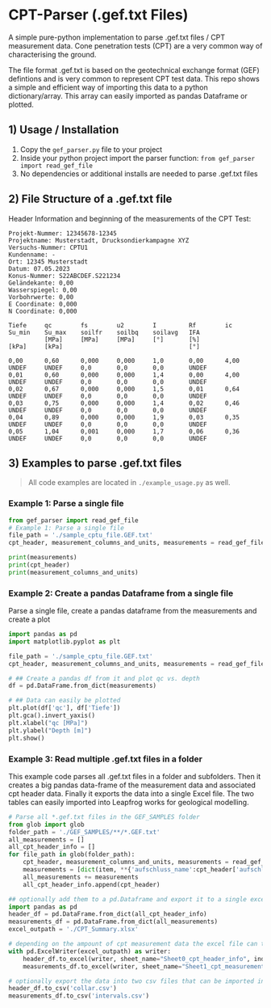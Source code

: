 # CPT-Parser (.gef.txt Files)
A simple pure-python implementation to parse .gef.txt files / CPT measurement data.
Cone penetration tests (CPT) are a very common way of characterising the ground.

The file format .gef.txt is based on the geotechnical exchange format (GEF) defintions and is very common to represent CPT test data. This repo shows a simple and efficient way of importing this data to a python dictionary/array. This array can easily imported as pandas Dataframe or plotted.


## 1) Usage / Installation
1. Copy the `gef_parser.py` file to your project
2. Inside your python project import the parser function: `from gef_parser import read_gef_file`
3. No dependencies or additional installs are needed to parse .gef.txt files

## 2) File Structure of a .gef.txt file

Header Information and beginning of the measurements of the CPT Test:
```
Projekt-Nummer: 12345678-12345
Projektname: Musterstadt, Drucksondierkampagne XYZ
Versuchs-Nummer: CPTU1
Kundenname: -
Ort: 12345 Musterstadt
Datum: 07.05.2023
Konus-Nummer: S22ABCDEF.S221234
Geländekante: 0,00
Wasserspiegel: 0,00
Vorbohrwerte: 0,00
E Coordinate: 0,000
N Coordinate: 0,000

Tiefe     qc        fs        u2        I         Rf        ic        Su_min    Su_max    soilfr    soilbq    soilavg   IFA       
          [MPa]     [MPa]     [MPa]     [°]       [%]                 [kPa]     [kPa]                                   [°]       

0,00      0,60      0,000     0,000     1,0       0,00      4,00      UNDEF     UNDEF     0,0       0,0       0,0       UNDEF     
0,01      0,60      0,000     0,000     1,4       0,00      4,00      UNDEF     UNDEF     0,0       0,0       0,0       UNDEF     
0,02      0,67      0,000     0,000     1,5       0,01      0,64      UNDEF     UNDEF     0,0       0,0       0,0       UNDEF     
0,03      0,75      0,000     0,000     1,4       0,02      0,46      UNDEF     UNDEF     0,0       0,0       0,0       UNDEF     
0,04      0,89      0,000     0,000     1,9       0,03      0,35      UNDEF     UNDEF     0,0       0,0       0,0       UNDEF     
0,05      1,04      0,001     0,000     1,7       0,06      0,36      UNDEF     UNDEF     0,0       0,0       0,0       UNDEF     
```



## 3) Examples to parse .gef.txt files
> All code examples are located in `./example_usage.py` as well.

### Example 1: Parse a single file
```python
from gef_parser import read_gef_file
# Example 1: Parse a single file
file_path = './sample_cptu_file.GEF.txt'
cpt_header, measurement_columns_and_units, measurements = read_gef_file(file_path)

print(measurements)
print(cpt_header)
print(measurement_columns_and_units)
```

### Example 2: Create a pandas Dataframe from a single file
Parse a single file, create a pandas dataframe from the measurements and create a plot
```python
import pandas as pd
import matplotlib.pyplot as plt

file_path = './sample_cptu_file.GEF.txt'
cpt_header, measurement_columns_and_units, measurements = read_gef_file(file_path)

# ## Create a pandas df from it and plot qc vs. depth
df = pd.DataFrame.from_dict(measurements)

# ## Data can easily be plotted
plt.plot(df['qc'], df['Tiefe'])
plt.gca().invert_yaxis()
plt.xlabel("qc [MPa]")
plt.ylabel("Depth [m]")
plt.show()
```

### Example 3: Read multiple .gef.txt files in a folder

This example code parses all .gef.txt files in a folder and subfolders. Then it creates a big pandas data-frame of the measurement data and associated cpt header data. Finally it exports the data into a single Excel file. The two tables can easily imported into Leapfrog works for geological modelling.
```python
# Parse all *.gef.txt files in the GEF_SAMPLES folder
from glob import glob
folder_path = './GEF_SAMPLES/**/*.GEF.txt'
all_measurements = []
all_cpt_header_info = []
for file_path in glob(folder_path):
    cpt_header, measurement_columns_and_units, measurements = read_gef_file(file_path)
    measurements = [dict(item, **{'aufschluss_name':cpt_header['aufschluss_name']}) for item in measurements] # add aufschluss_name to the measurements
    all_measurements += measurements
    all_cpt_header_info.append(cpt_header)

## optionally add them to a pd.Dataframe and export it to a single excel file
import pandas as pd
header_df = pd.DataFrame.from_dict(all_cpt_header_info)
measurements_df = pd.DataFrame.from_dict(all_measurements)
excel_outpath = './CPT_Summary.xlsx'

# depending on the ampount of cpt measurement data the excel file can take some time
with pd.ExcelWriter(excel_outpath) as writer:
    header_df.to_excel(writer, sheet_name="Sheet0_cpt_header_info", index=False)
    measurements_df.to_excel(writer, sheet_name="Sheet1_cpt_measurements", index=False)

# optionally export the data into two csv files that can be imported into Leapfrog Works
header_df.to_csv('collar.csv')
measurements_df.to_csv('intervals.csv')
```
